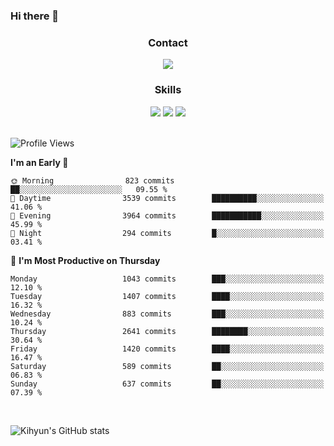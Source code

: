 ### Hi there 👋

<!--
**Key5771/Key5771** is a ✨ _special_ ✨ repository because its `README.md` (this file) appears on your GitHub profile.

Here are some ideas to get you started:

- 🔭 I’m currently working on ...
- 🌱 I’m currently learning ...
- 👯 I’m looking to collaborate on ...
- 🤔 I’m looking for help with ...
- 💬 Ask me about ...
- 📫 How to reach me: ...
- 😄 Pronouns: ...
- ⚡ Fun fact: ...
-->

<h3 align="center">Contact</h3>
<div align="center">
  <a href="mailto:ksj57715@gmail.com"><img src="https://img.shields.io/badge/Gmail-D14836?style=for-the-badge&logo=gmail&logoColor=white"/></a>
</div>

<h3 align="center">Skills</h3>
<div align="center">
  <img src="https://img.shields.io/badge/iOS-000000?style=for-the-badge&logo=ios&logoColor=white"/>
  <img src="https://img.shields.io/badge/Swift-FA7343?style=for-the-badge&logo=swift&logoColor=white"/>
  <img src="https://img.shields.io/badge/Xcode-007ACC?style=for-the-badge&logo=Xcode&logoColor=white"/>
</div>

<br>

<!--START_SECTION:waka-->
![Profile Views](http://img.shields.io/badge/Profile%20Views-2-blue)

**I'm an Early 🐤** 

```text
🌞 Morning                823 commits         ██░░░░░░░░░░░░░░░░░░░░░░░   09.55 % 
🌆 Daytime                3539 commits        ██████████░░░░░░░░░░░░░░░   41.06 % 
🌃 Evening                3964 commits        ███████████░░░░░░░░░░░░░░   45.99 % 
🌙 Night                  294 commits         █░░░░░░░░░░░░░░░░░░░░░░░░   03.41 % 
```
📅 **I'm Most Productive on Thursday** 

```text
Monday                   1043 commits        ███░░░░░░░░░░░░░░░░░░░░░░   12.10 % 
Tuesday                  1407 commits        ████░░░░░░░░░░░░░░░░░░░░░   16.32 % 
Wednesday                883 commits         ███░░░░░░░░░░░░░░░░░░░░░░   10.24 % 
Thursday                 2641 commits        ████████░░░░░░░░░░░░░░░░░   30.64 % 
Friday                   1420 commits        ████░░░░░░░░░░░░░░░░░░░░░   16.47 % 
Saturday                 589 commits         ██░░░░░░░░░░░░░░░░░░░░░░░   06.83 % 
Sunday                   637 commits         ██░░░░░░░░░░░░░░░░░░░░░░░   07.39 % 
```



<!--END_SECTION:waka-->

<br>


![Kihyun's GitHub stats](https://github-readme-stats.vercel.app/api?username=key5771&show_icons=true&theme=radical)
